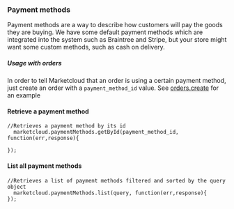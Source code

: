 ### Payment methods

Payment methods are a way to describe how customers will pay the goods they are buying. We have some default payment methods which are integrated into the system such as Braintree and Stripe, but your store might want some custom methods, such as cash on delivery.

##### Usage with orders

In order to tell Marketcloud that an order is using a certain payment method, just create an order with a `payment_method_id` value. See [orders.create](#orders.create) for an example



#### Retrieve a payment method

```
//Retrieves a payment method by its id
  marketcloud.paymentMethods.getById(payment_method_id, function(err,response){

});
```



#### List all payment methods

```
//Retrieves a list of payment methods filtered and sorted by the query object
  marketcloud.paymentMethods.list(query, function(err,response){
});
```